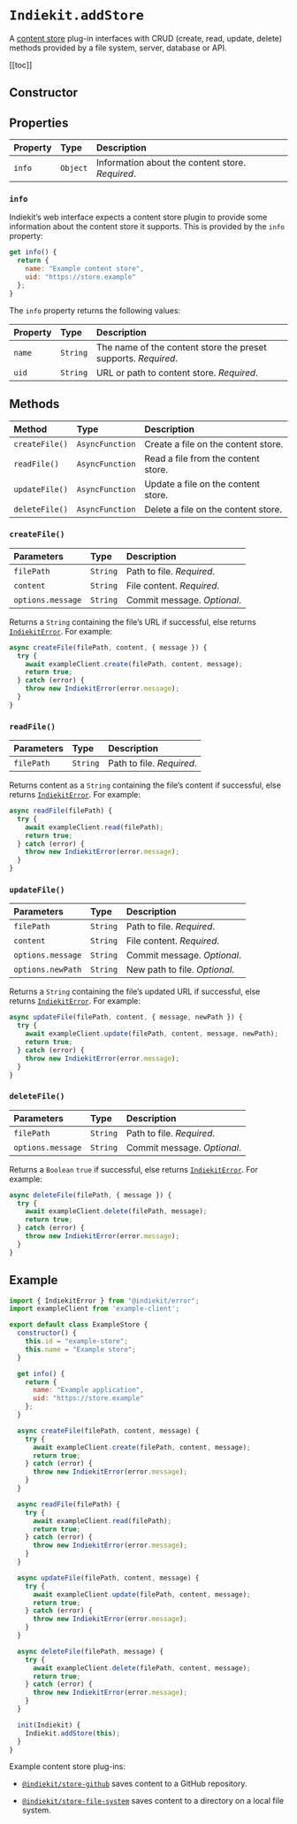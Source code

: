 # `Indiekit.addStore`

A [content store](../../concepts.md#content-store) plug-in interfaces with CRUD (create, read, update, delete) methods provided by a file system, server, database or API.

[[toc]]

## Constructor

<!--@include: .plugin-constructor.md-->

## Properties

| Property | Type | Description |
| :------- | :--- | :---------- |
| `info` | `Object` | Information about the content store. _Required_. |

### `info`

Indiekit’s web interface expects a content store plugin to provide some information about the content store it supports. This is provided by the `info` property:

```js
get info() {
  return {
    name: "Example content store",
    uid: "https://store.example"
  };
}
```

The `info` property returns the following values:

| Property | Type | Description |
| :------- | :--- | :---------- |
| `name` | `String` | The name of the content store the preset supports. _Required_. |
| `uid` | `String` | URL or path to content store. _Required_. |

## Methods

| Method | Type | Description |
| :----- | :--- | :---------- |
| `createFile()` | `AsyncFunction` | Create a file on the content store. |
| `readFile()` | `AsyncFunction` | Read a file from the content store. |
| `updateFile()` | `AsyncFunction` | Update a file on the content store. |
| `deleteFile()` | `AsyncFunction` | Delete a file on the content store. |

### `createFile()`

| Parameters | Type | Description |
| :--------- | :--- | :---------- |
| `filePath` | `String` | Path to file. _Required_. |
| `content` | `String` | File content. _Required_. |
| `options.message` | `String` | Commit message. _Optional_. |

Returns a `String` containing the file’s URL if successful, else returns [`IndiekitError`][]. For example:

```js
async createFile(filePath, content, { message }) {
  try {
    await exampleClient.create(filePath, content, message);
    return true;
  } catch (error) {
    throw new IndiekitError(error.message);
  }
}
```

### `readFile()`

| Parameters | Type | Description |
| :--------- | :--- | :---------- |
| `filePath` | `String` | Path to file. _Required_. |

Returns content as a `String` containing the file’s content if successful, else returns [`IndiekitError`][]. For example:

```js
async readFile(filePath) {
  try {
    await exampleClient.read(filePath);
    return true;
  } catch (error) {
    throw new IndiekitError(error.message);
  }
}
```

### `updateFile()`

| Parameters | Type | Description |
| :--------- | :--- | :---------- |
| `filePath` | `String` | Path to file. _Required_. |
| `content` | `String` | File content. _Required_. |
| `options.message` | `String` | Commit message. _Optional_. |
| `options.newPath` | `String` | New path to file. _Optional_. |

Returns a `String` containing the file’s updated URL if successful, else returns [`IndiekitError`][]. For example:

```js
async updateFile(filePath, content, { message, newPath }) {
  try {
    await exampleClient.update(filePath, content, message, newPath);
    return true;
  } catch (error) {
    throw new IndiekitError(error.message);
  }
}
```

### `deleteFile()`

| Parameters | Type | Description |
| :--------- | :--- | :---------- |
| `filePath` | `String` | Path to file. _Required_. |
| `options.message` | `String` | Commit message. _Optional_. |

Returns a `Boolean` `true` if successful, else returns [`IndiekitError`][]. For example:

```js
async deleteFile(filePath, { message }) {
  try {
    await exampleClient.delete(filePath, message);
    return true;
  } catch (error) {
    throw new IndiekitError(error.message);
  }
}
```

## Example

```js
import { IndiekitError } from "@indiekit/error";
import exampleClient from 'example-client';

export default class ExampleStore {
  constructor() {
    this.id = "example-store";
    this.name = "Example store";
  }

  get info() {
    return {
      name: "Example application",
      uid: "https://store.example"
    };
  }

  async createFile(filePath, content, message) {
    try {
      await exampleClient.create(filePath, content, message);
      return true;
    } catch (error) {
      throw new IndiekitError(error.message);
    }
  }

  async readFile(filePath) {
    try {
      await exampleClient.read(filePath);
      return true;
    } catch (error) {
      throw new IndiekitError(error.message);
    }
  }

  async updateFile(filePath, content, message) {
    try {
      await exampleClient.update(filePath, content, message);
      return true;
    } catch (error) {
      throw new IndiekitError(error.message);
    }
  }

  async deleteFile(filePath, message) {
    try {
      await exampleClient.delete(filePath, content, message);
      return true;
    } catch (error) {
      throw new IndiekitError(error.message);
    }
  }

  init(Indiekit) {
    Indiekit.addStore(this);
  }
}
```

Example content store plug-ins:

- [`@indiekit/store-github`](https://github.com/getindiekit/indiekit/tree/main/packages/store-github) saves content to a GitHub repository.

- [`@indiekit/store-file-system`](https://github.com/getindiekit/indiekit/tree/main/packages/store-file-system) saves content to a directory on a local file system.

[`IndiekitError`]: error.md
